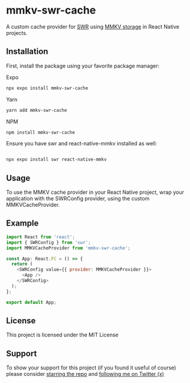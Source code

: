 # mmkv-swr-cache

A custom cache provider for [SWR](https://swr.vercel.app/) using [MMKV storage](https://github.com/mrousavy/react-native-mmkv) in React Native projects.

## Installation

First, install the package using your favorite package manager:

Expo

```bash
npx expo install mmkv-swr-cache
```

Yarn

```bash
yarn add mmkv-swr-cache
```

NPM

```bash
npm install mmkv-swr-cache
```

Ensure you have swr and react-native-mmkv installed as well:

```bash

npx expo install swr react-native-mmkv
```

## Usage

To use the MMKV cache provider in your React Native project, wrap your application with the SWRConfig provider, using the custom MMKVCacheProvider.

## Example

```javascript
import React from 'react';
import { SWRConfig } from 'swr';
import MMKVCacheProvider from 'mmkv-swr-cache';

const App: React.FC = () => {
  return (
    <SWRConfig value={{ provider: MMKVCacheProvider }}>
      <App />
    </SWRConfig>
  );
};

export default App;
```

## License

This project is licensed under the MIT License

## Support

To show your support for this project (if you found it useful of course) please consider [starring the repo](https://github.com/theafolayan/mmkv-swr-cache) and [following me on Twitter (x)](https://x.com/theafolayan)
